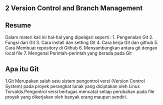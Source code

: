 ## 2 Version Control and Branch Management
## Resume
Dalam materi kali ini hal-hal yang dipelajari seperti :
    1. Pengenalan Git 
    2. Fungsi dari Git
    3. Cara install dan setting Git
    4. Cara kerja Git dan github
    5. Cara Membuat repository di Github
    6. Menyambungkan antara git dengan local file 
    7. Mengenal Perintah-perintah yang berada pada Git
## Apa itu Git
1.Git Merupakan salah satu sistem pengontrol versi (Version Control System) pada proyek perangkat lunak yang diciptakan oleh Linus Torvalds.Pengontrol versi bertugas mencatat setiap perubahan pada file proyek yang dikerjakan oleh banyak orang maupun sendiri.


